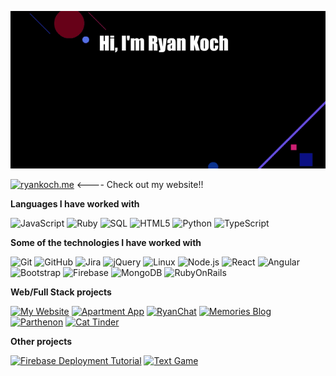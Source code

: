[![Header](https://github.com/ryankoch13/ryankoch13/raw/master/profile.gif)](ryankoch.me)

[![ryankoch.me](https://img.shields.io/badge/-RYANKOCH.ME-000000?style=for-the-badge&logo=react&logoColor=white)](ryankoch.me) <---- Check out my website!!

**Languages I have worked with**

![JavaScript](https://img.shields.io/badge/-JavaScript-000000?style=flat&logo=javascript)
![Ruby](https://img.shields.io/badge/-Ruby-000000?style=flat&logo=Ruby&logoColor=8B0000)
![SQL](https://img.shields.io/badge/-SQL-000000?style=flat&logo=MySQL)
![HTML5](https://img.shields.io/badge/-HTML5-000000?style=flat&logo=HTML5)
![Python](https://img.shields.io/badge/-Python-000000?style=flat&logo=python)
![TypeScript](https://img.shields.io/badge/-TypeScript-000000?style=flat&logo=typescript&logoColor=007ACC)

**Some of the technologies I have worked with**

![Git](https://img.shields.io/badge/-Git-000000?style=flat&logo=git&logoColor=F05032)
![GitHub](https://img.shields.io/badge/-GitHub-000000?style=flat&logo=github&logoColor=FFFFFF)
![Jira](https://img.shields.io/badge/-Jira-000000?style=flat&logo=jira-software&logoColor=white&logoColor=0052CC)
![jQuery](https://img.shields.io/badge/-jQuery-000000?style=flat&logo=jQuery&logoColor=0769AD)
![Linux](https://img.shields.io/badge/-Linux-000000?style=flat&logo=linux&logoColor=FCC624)
![Node.js](https://img.shields.io/badge/-Node.js-000000?style=flat&logo=node.js&logoColor=339933)
![React](https://img.shields.io/badge/-React-000000?style=flat&logo=React&logoColor=61DAFB)
![Angular](https://img.shields.io/badge/-Spring-000000?style=flat&logo=Angular&logoColor=B22222)
![Bootstrap](https://img.shields.io/badge/-TCP/IP-000000?style=flat&logo=bootstrap&logoColor=800080)
![Firebase](https://img.shields.io/badge/-XCode-000000?style=flat&logo=Google&logoColor=0000CD)
![MongoDB](https://img.shields.io/badge/-MongoDB-000000?style=flat&logo=MongoDB&logoColor=32CD32)
![RubyOnRails](https://img.shields.io/badge/-RubyOnRails-000000?style=flat&logo=Ruby&logoColor=8B0000)


**Web/Full Stack projects**

[![My Website](https://img.shields.io/badge/-%F0%9F%99%88_My_Website-000000?style=flat)](https://github.com/ryankoch13/ryankoch13.github.io)
[![Apartment App](https://img.shields.io/badge/-🏠_Apartment_App-000000?style=flat)](https://github.com/ryankoch13/apartment-app-ryankoch13)
[![RyanChat](https://img.shields.io/badge/-📱_RyanChat-B8860B?style=flat)](https://github.com/adamalston/Summarizer)
[![Memories Blog](https://img.shields.io/badge/-📰_Memories_Blog-000000?style=flat)](https://github.com/ryankoch13/MERN-App)
[![Parthenon](https://img.shields.io/badge/-🚀_RedCoach_E-Commerce-000000?style=flat)](https://github.com/ryankoch13/redcoach_e_commerce)
[![Cat Tinder](https://img.shields.io/badge/-🐱_Cat_Tinder-000000?style=flat)](https://github.com/ryankoch13/cat-tinder-frontend-maine-coon)

**Other projects**

[![Firebase Deployment Tutorial](https://img.shields.io/badge/-🔥_Firebase_Deployment_Tutorial-000000?style=flat)](https://www.youtube.com/watch?v=bBuLuM-C6nQ)
[![Text Game](https://img.shields.io/badge/-📧_Parthenon_Text_Game-000000?style=flat)](https://github.com/ryankoch13/text-based-game-parthenon)